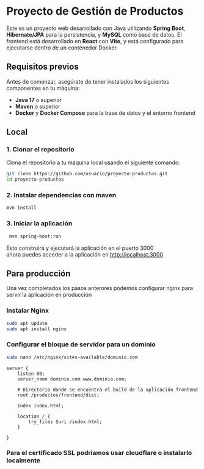 # Proyecto de Gestión de Productos

Este es un proyecto web desarrollado con Java utilizando **Spring Boot**, **Hibernate/JPA** para la persistencia, y **MySQL** como base de datos. El frontend está desarrollado en **React** con **Vite**, y está configurado para ejecutarse dentro de un contenedor Docker.

## Requisitos previos

Antes de comenzar, asegúrate de tener instalados los siguientes componentes en tu máquina:

- **Java 17** o superior
- **Maven** o superior
- **Docker** y **Docker Compose** para la base de datos y el entorno frontend

## Local

### 1. Clonar el repositorio

Clona el repositorio a tu máquina local usando el siguiente comando:

```bash
git clone https://github.com/usuario/proyecto-productos.git
cd proyecto-productos
```

### 2. Instalar dependencias con maven 

```bash
mvn install
```

### 3. Iniciar la aplicación

```bash
 mvn spring-boot:run  
```
Esto construirá y ejecutará la aplicación en el puerto 3000
<br>
ahora puedes acceder a la aplicación en [http://localhost:3000](http://localhost:3000)

## Para producción

Una vez completados los pasos anterores
podemos configurar nginx para servir la aplicación en producción

### Instalar Nginx

```bash
sudo apt update
sudo apt install nginx
```
### Configurar el bloque de servidor para un dominio
```bash
sudo nano /etc/nginx/sites-available/dominio.com
```
```nginx
server {
    listen 80;
    server_name dominio.com www.dominio.com;

    # Directorio donde se encuentra el build de la aplicación frontend
    root /productos/frontend/dist;

    index index.html;

    location / {
        try_files $uri /index.html;
    }

}
```

### Para el certificado SSL podriamos usar cloudflare o instalarlo localmente
